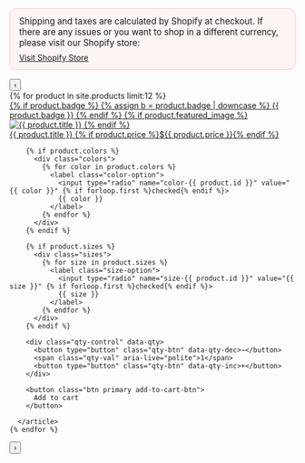 <div class="shop-notice">
  <p>Shipping and taxes are calculated by Shopify at checkout. If there are any issues or you want to shop in a different currency, please visit our Shopify store:</p>
  <a class="btn primary" href="https://teammacuga.myshopify.com" target="_blank" rel="noopener">Visit Shopify Store</a>
</div>

<div id="merch-carousel" class="tm-carousel" data-carousel>
  <button class="tm-arrow prev" aria-label="Previous" data-prev>‹</button>

  <div class="tm-track" data-track tabindex="0">
    {% for product in site.products limit:12 %}
      <article class="tm-card" data-product-id="{{ product.id }}" data-price="{{ product.price }}">
        <a class="tm-link" href="{{ product.external_url | default: product.url | relative_url }}" {% if product.external_url %}target="_blank" rel="noopener"{% endif %}>
          <div class="tm-imgwrap">
            {% if product.badge %}
              {% assign b = product.badge | downcase %}
              <span class="img-badge
                {% if b contains 'collab' %}collab
                {% elsif b contains 'new' %}badge-new
                {% elsif b contains 'best' %}badge-bestseller{% endif %}">
                {{ product.badge }}
              </span>
            {% endif %}
            {% if product.featured_image %}
              <img src="{{ product.featured_image | relative_url }}" alt="{{ product.title }}">
            {% endif %}
          </div>
          <div class="tm-meta">
            <span class="tm-name">{{ product.title }}</span>
            {% if product.price %}<span class="tm-price">${{ product.price }}</span>{% endif %}
          </div>
        </a>

        {% if product.colors %}
          <div class="colors">
            {% for color in product.colors %}
              <label class="color-option">
                <input type="radio" name="color-{{ product.id }}" value="{{ color }}" {% if forloop.first %}checked{% endif %}>
                {{ color }}
              </label>
            {% endfor %}
          </div>
        {% endif %}

        {% if product.sizes %}
          <div class="sizes">
            {% for size in product.sizes %}
              <label class="size-option">
                <input type="radio" name="size-{{ product.id }}" value="{{ size }}" {% if forloop.first %}checked{% endif %}>
                {{ size }}
              </label>
            {% endfor %}
          </div>
        {% endif %}

        <div class="qty-control" data-qty>
          <button type="button" class="qty-btn" data-qty-dec>−</button>
          <span class="qty-val" aria-live="polite">1</span>
          <button type="button" class="qty-btn" data-qty-inc>+</button>
        </div>

        <button class="btn primary add-to-cart-btn">
          Add to cart
        </button>

      </article>
    {% endfor %}
  </div>

  <button class="tm-arrow next" aria-label="Next" data-next>›</button>
  <div class="tm-dots" data-dots aria-label="Carousel pagination"></div>
</div>

<script>
(function(){
  // Carousel functionality (unchanged)
  const root  = document.getElementById('merch-carousel');
  if(!root) return;
  const track = root.querySelector('[data-track]');
  const prev  = root.querySelector('[data-prev]');
  const next  = root.querySelector('[data-next]');
  const dotsWrap = root.querySelector('[data-dots]');
  function pageWidth(){ return track.clientWidth; }
  function maxScroll(){ return track.scrollWidth - track.clientWidth; }
  function pages(){ return Math.max(1, Math.ceil(track.scrollWidth / pageWidth())); }
  function currentPage(){ return Math.round(track.scrollLeft / pageWidth()); }
  function goTo(page){
    const clamped = Math.max(0, Math.min(page, pages()-1));
    track.scrollTo({ left: clamped * pageWidth(), behavior:'smooth' });
  }
  function update(){
    const p = currentPage(), total = pages();
    prev.disabled = (track.scrollLeft <= 0);
    next.disabled = (track.scrollLeft >= maxScroll() - 1);
    dotsWrap.innerHTML = '';
    for(let i=0;i<total;i++){
      const b = document.createElement('button');
      if(i===p) b.setAttribute('aria-current','true');
      b.addEventListener('click', ()=>goTo(i));
      dotsWrap.appendChild(b);
    }
  }
  prev.addEventListener('click', ()=>goTo(currentPage()-1));
  next.addEventListener('click', ()=>goTo(currentPage()+1));
  track.addEventListener('scroll', ()=>{ window.requestAnimationFrame(update); }, { passive:true });
  window.addEventListener('resize', update);
  update();

  // Quantity stepper
  root.querySelectorAll('.qty-control').forEach(qtyWrap=>{
    qtyWrap.addEventListener('click', e=>{
      const dec = e.target.closest('[data-qty-dec]');
      const inc = e.target.closest('[data-qty-inc]');
      if(!dec && !inc) return;
      const valEl = qtyWrap.querySelector('.qty-val');
      let n = parseInt(valEl.textContent||'1',10);
      n += inc?1:-1;
      n = Math.max(1,Math.min(99,n));
      valEl.textContent = n;
    });
  });

  // Add-to-cart per product
  root.querySelectorAll('.add-to-cart-btn').forEach(btn=>{
    btn.addEventListener('click', ()=>{
      const card = btn.closest('.tm-card');
      const productId = card.dataset.productId;
      const qty = parseInt(card.querySelector('.qty-val').textContent||'1',10);
      const selectedColor = card.querySelector('input[name="color-'+productId+'"]:checked')?.value;
      const selectedSize = card.querySelector('input[name="size-'+productId+'"]:checked')?.value;
      const price = card.dataset.price;

      window.dispatchEvent(new CustomEvent('tm:add', { detail:{
        id: productId,
        qty,
        price,
        title: card.querySelector('.tm-name').textContent,
        color: selectedColor,
        size: selectedSize,
        img: card.querySelector('img')?.src
      }}));
    });
  });
})();
</script>

<style>
.shop-notice{
  background:#fdf4f4; border:1px solid #f5c2c7; padding:12px 16px; border-radius:12px; margin-bottom:1rem;
}
.shop-notice p{ margin:0 0 .5rem; font-size:.95rem; }
.shop-notice .btn{ display:inline-block; }
</style>
